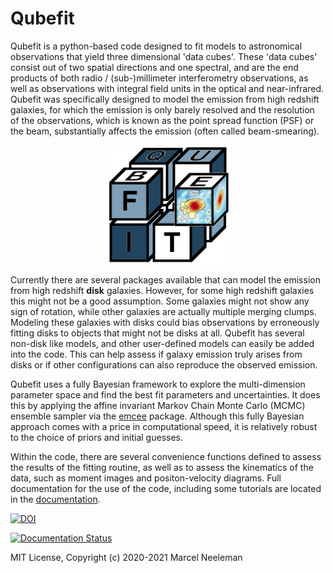 # Qubefit

Qubefit is a python-based code designed to fit models to astronomical observations that yield three dimensional 'data cubes'. These 'data cubes' consist out of two spatial directions and one spectral, and are the end products of both radio / (sub-)millimeter interferometry observations, as well as observations with integral field units in the optical and near-infrared. Qubefit was specifically designed to model the emission from high redshift galaxies, for which the emission is only barely resolved and the resolution of the observations, which is known as the point spread function (PSF) or the beam, substantially affects the emission (often called beam-smearing).

<p align="center">
  <img src="./doc/Fig/QubeFitLogo.png" alt="Qubefit Logo" width="200"/>
</p>

Currently there are several packages available that can model the emission from high redshift **disk** galaxies. However, for some high redshift galaxies this might not be a good assumption. Some galaxies might not show any sign of rotation, while other galaxies are actually multiple merging clumps. Modeling these galaxies with disks could bias observations by erroneously fitting disks to objects that might not be disks at all. Qubefit has several non-disk like models, and other user-defined models can easily be added into the code. This can help assess if galaxy emission truly arises from disks or if other configurations can also reproduce the observed emission.

Qubefit uses a fully Bayesian framework to explore the multi-dimension parameter space and find the best fit parameters and uncertainties. It does this by applying the affine invariant Markov Chain Monte Carlo (MCMC) ensemble sampler via the [emcee](https://emcee.readthedocs.io/en/stable/ "Emcee Documentation") package. Although this fully Bayesian approach comes with a price in computational speed, it is relatively robust to the choice of priors and initial guesses.

Within the code, there are several convenience functions defined to assess the results of the fitting routine, as well as to assess the kinematics of the data, such as moment images and positon-velocity diagrams. Full documentation for the use of the code, including some tutorials are located in the [documentation](https://qubefit.readthedocs.io/en/latest "Documentation for Qubefit").

[![DOI](https://zenodo.org/badge/DOI/10.5281/zenodo.4534407.svg)](https://doi.org/10.5281/zenodo.4534407)

[![Documentation Status](https://readthedocs.org/projects/qubefit/badge/?version=latest)](https://qubefit.readthedocs.io/en/latest/?badge=latest)

MIT License, Copyright (c) 2020-2021 Marcel Neeleman
